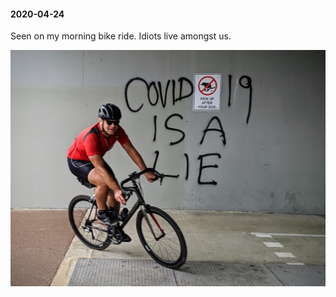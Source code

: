 #### 2020-04-24

Seen on my morning bike ride. Idiots live amongst us.

![Covid 19](/diary/assets/lie.jpg)